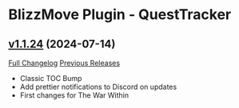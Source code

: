 # BlizzMove Plugin - QuestTracker

## [v1.1.24](https://github.com/NumyAddon/BlizzMovePlugin_QuestTracker/tree/v1.1.24) (2024-07-14)
[Full Changelog](https://github.com/NumyAddon/BlizzMovePlugin_QuestTracker/compare/v1.1.23...v1.1.24) [Previous Releases](https://github.com/NumyAddon/BlizzMovePlugin_QuestTracker/releases)

- Classic TOC Bump  
- Add prettier notifications to Discord on updates  
- First changes for The War Within  
